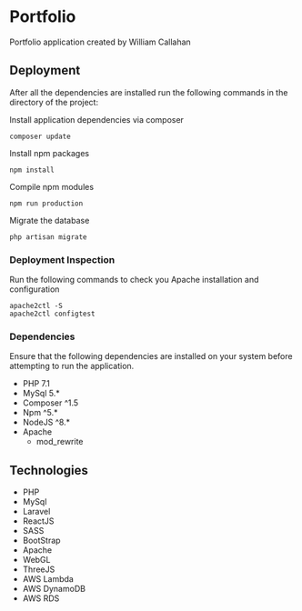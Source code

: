 # Portfolio

Portfolio application created by William Callahan

## Deployment

After all the dependencies are installed run the following commands in the directory of the project:

Install application dependencies via composer

```
composer update
```

Install npm packages

```
npm install
```

Compile npm modules

```
npm run production
```

Migrate the database

```
php artisan migrate
```

### Deployment Inspection

Run the following commands to check you Apache installation and configuration

```
apache2ctl -S
apache2ctl configtest
```

### Dependencies

Ensure that the following dependencies are installed on your system before attempting to run the application.

- PHP 7.1
- MySql 5.*
- Composer ^1.5
- Npm ^5.*
- NodeJS ^8.*
- Apache
    - mod_rewrite

## Technologies

- PHP
- MySql
- Laravel
- ReactJS
- SASS
- BootStrap
- Apache
- WebGL
- ThreeJS
- AWS Lambda
- AWS DynamoDB
- AWS RDS